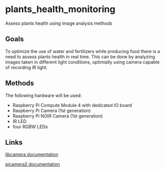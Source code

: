 # plants_health_monitoring
 Assess plants health using image analysis methods

## Goals
To optimize the use of water and fertilizers while producing food there is a need to assess plants health in real time. This can be done by analyzing images taken in different light conditions, optimially using camera capable of recording IR light.

## Methods
The following hardware will be used:
* Raspberry Pi Compute Module 4 with dedicated IO board
* Raspberry Pi Camera (1st generation)
* Raspberry Pi NOIR Camera (1st generation)
* IR LED
* four RGBW LEDs

## Links
[libcamera documentation](https://www.raspberrypi.com/documentation/computers/camera_software.html#getting-started)

[picamera2 documentation](https://datasheets.raspberrypi.com/camera/picamera2-manual.pdf)
